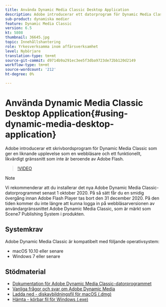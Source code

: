 ```yaml
---
title: Använda Dynamic Media Classic Desktop Application
description: Adobe introducerar ett datorprogram för Dynamic Media Classic-användare som inte längre använder Adobe Flash i webbläsaren.
sub-product: dynamiska medier
feature: Dynamic Media Classic
version: 6.5
kt: 5808
thumbnail: 36645.jpg
topic: Innehållshantering
role: Yrkesverksamma inom affärsverksamhet
level: Nybörjare
translation-type: tm+mt
source-git-commit: d9714b9a291ec3ee5f3dba9723de72bb120d2149
workflow-type: tm+mt
source-wordcount: '212'
ht-degree: 0%

---
```



# Använda Dynamic Media Classic Desktop Application{#using-dynamic-media-desktop-application}

Adobe introducerar ett skrivbordsprogram för Dynamic Media Classic som ger en liknande upplevelse som en webbläsare och ett funktionellt, likvärdigt gränssnitt som inte är beroende av Adobe Flash.

>[!VIDEO](https://video.tv.adobe.com/v/36645/?quality=12)

>[!NOTE]
>
> Vi rekommenderar att du installerar det nya Adobe Dynamic Media Classic-datorprogrammet senast 1 oktober 2020. På så sätt får du en smidig övergång innan Adobe Flash Player tas bort den 31 december 2020. På den tiden kommer du inte längre att kunna logga in på webbläsarversionen av användargränssnittet Adobe Dynamic Media Classic, som är märkt som Scene7 Publishing System i produkten.

## Systemkrav

Adobe Dynamic Media Classic är kompatibelt med följande operativsystem:

* macOS 10.10 eller senare
* Windows 7 eller senare

## Stödmaterial

* [Dokumentation för Adobe Dynamic Media Classic-datorprogrammet](https://docs.adobe.com/content/help/en/dynamic-media-classic/using/intro/dynamic-media-classic-desktop-app.html)
* [Vanliga frågor och svar om Adobe Dynamic Media](https://docs.adobe.com/content/help/en/dynamic-media-classic/using/new-ui-2020.html)
* [Ladda ned - diskavbildningsfil för macOS (.dmg)](http://download.macromedia.com/dynamic-media-classic/20.20.1/adobe-dynamic-media-classic-20.20.1.dmg)
* [Hämta - körbar fil för Windows (.exe)](http://download.macromedia.com/dynamic-media-classic/20.20.1/adobe-dynamic-media-classic-20.20.1.exe)
